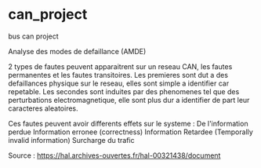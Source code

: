 # can_project
bus can project

Analyse des modes de defaillance (AMDE)

2 types de fautes peuvent apparaitrent sur un reseau CAN, les fautes permanentes et les fautes transitoires. Les premieres sont dut a des defaillances physique sur le reseau, elles sont simple a identifier car repetable. Les secondes sont induites par des phenomenes tel que des perturbations electromagnetique, elle sont plus dur a identifier de part leur caracteres aleatoires.

Ces fautes peuvent avoir differents effets sur le systeme :
De l'information perdue
Information erronee (correctness)
Information Retardee (Temporally invalid information)
Surcharge du trafic

Source : https://hal.archives-ouvertes.fr/hal-00321438/document
